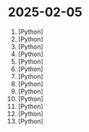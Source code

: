 # 2025-02-05

1. [](https://github.comundefined "OCRmyPDF adds an OCR text layer to scanned PDF files, allowing them to be searched") [Python]
2. [](https://github.comundefined "Netflix-level subtitle cutting, translation, alignment, and even dubbing - one-click fully automated AI video subtitle team | Netflix级字幕切割、翻译、对齐、甚至加上配音，一键全自动视频搬运AI字幕组") [Python]
3. [](https://github.comundefined "Everything you need to build state-of-the-art foundation models, end-to-end.") [Python]
4. [](https://github.comundefined "LLM based autonomous agent that conducts deep local and web research on any topic and generates a long report with citations.") [Python]
5. [](https://github.comundefined "🤗 LeRobot: Making AI for Robotics more accessible with end-to-end learning") [Python]
6. [](https://github.comundefined "Prevent cloud misconfigurations and find vulnerabilities during build-time in infrastructure as code, container images and open source packages with Checkov by Bridgecrew.") [Python]
7. [](https://github.comundefined "Redis Python client") [Python]
8. [](https://github.comundefined "A programming framework for agentic AI 🤖 PyPi: autogen-agentchat Discord: https://aka.ms/autogen-discord Office Hour: https://aka.ms/autogen-officehour") [Python]
9. [](https://github.comundefined "A high-quality tool for convert PDF to Markdown and JSON.一站式开源高质量数据提取工具，将PDF转换成Markdown和JSON格式。") [Python]
10. [](https://github.comundefined "Odoo. Open Source Apps To Grow Your Business.") [Python]
11. [](https://github.comundefined "🚀🤖 Crawl4AI: Open-source LLM Friendly Web Crawler & Scraper") [Python]
12. [](https://github.comundefined "[RSS 2023] Diffusion Policy Visuomotor Policy Learning via Action Diffusion") [Python]
13. [](https://github.comundefined "An open-source RAG-based tool for chatting with your documents.") [Python]
